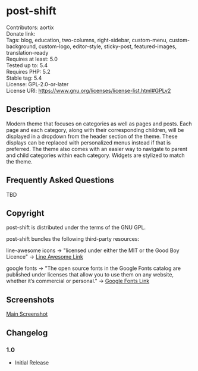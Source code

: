 # post-shift

Contributors: aortix  
Donate link:  
Tags: blog, education, two-columns, right-sidebar, custom-menu, custom-background, custom-logo, editor-style, sticky-post, featured-images, translation-ready  
Requires at least: 5.0  
Tested up to: 5.4  
Requires PHP: 5.2  
Stable tag: 5.4  
License: GPL-2.0-or-later  
License URI: https://www.gnu.org/licenses/license-list.html#GPLv2

## Description

Modern theme that focuses on categories as well as pages and posts. Each page and each category, along with their corresponding children, will be displayed in a dropdown from the header section of the theme. These displays can be replaced with personalized menus instead if that is preferred. The theme also comes with an easier way to navigate to parent and child categories within each category. Widgets are stylized to match the theme.

## Frequently Asked Questions

TBD

## Copyright

post-shift is distributed under the terms of the GNU GPL.

post-shift bundles the following third-party resources:

line-awesome icons -> "licensed under either the MIT or the Good Boy Licence" -> [Line Awesome Link](https://github.com/icons8/line-awesome/blob/master/LICENSE.md)

google fonts -> "The open source fonts in the Google Fonts catalog are published under licenses that allow you to use them on any website, whether it’s commercial or personal." -> [Google Fonts Link](https://developers.google.com/fonts/faq)

## Screenshots

[Main Screenshot](/screenshot.png)

## Changelog

### 1.0

- Initial Release
